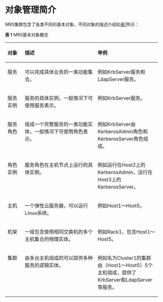 # 对象管理简介<a name="ZH-CN_TOPIC_0173397553"></a>

MRS集群包含了各类不同的基本对象，不同对象的描述介绍如[表1](#table23400575171145)所示：

**表 1**  MRS基本对象概览

<a name="table23400575171145"></a>
<table><thead align="left"><tr id="row14789438171145"><th class="cellrowborder" valign="top" width="11.331133113311331%" id="mcps1.2.4.1.1"><p id="p57093844171145"><a name="p57093844171145"></a><a name="p57093844171145"></a><strong id="b20461846171153"><a name="b20461846171153"></a><a name="b20461846171153"></a>对象</strong></p>
</th>
<th class="cellrowborder" valign="top" width="47.66476647664767%" id="mcps1.2.4.1.2"><p id="p61198658171145"><a name="p61198658171145"></a><a name="p61198658171145"></a><strong id="b46796802171153"><a name="b46796802171153"></a><a name="b46796802171153"></a>描述</strong></p>
</th>
<th class="cellrowborder" valign="top" width="41.004100410041%" id="mcps1.2.4.1.3"><p id="p58144305171145"><a name="p58144305171145"></a><a name="p58144305171145"></a><strong id="b32444643171153"><a name="b32444643171153"></a><a name="b32444643171153"></a>举例</strong></p>
</th>
</tr>
</thead>
<tbody><tr id="row12068297171145"><td class="cellrowborder" valign="top" width="11.331133113311331%" headers="mcps1.2.4.1.1 "><p id="p38007985171145"><a name="p38007985171145"></a><a name="p38007985171145"></a>服务</p>
</td>
<td class="cellrowborder" valign="top" width="47.66476647664767%" headers="mcps1.2.4.1.2 "><p id="p58747921171145"><a name="p58747921171145"></a><a name="p58747921171145"></a>可以完成具体业务的一类功能集合。</p>
</td>
<td class="cellrowborder" valign="top" width="41.004100410041%" headers="mcps1.2.4.1.3 "><p id="p60961170171145"><a name="p60961170171145"></a><a name="p60961170171145"></a>例如KrbServer服务和LdapServer服务。</p>
</td>
</tr>
<tr id="row11779622171145"><td class="cellrowborder" valign="top" width="11.331133113311331%" headers="mcps1.2.4.1.1 "><p id="p14625339171145"><a name="p14625339171145"></a><a name="p14625339171145"></a>服务实例</p>
</td>
<td class="cellrowborder" valign="top" width="47.66476647664767%" headers="mcps1.2.4.1.2 "><p id="p43801796171145"><a name="p43801796171145"></a><a name="p43801796171145"></a>服务的具体实例，一般情况下可使用服务表示。</p>
</td>
<td class="cellrowborder" valign="top" width="41.004100410041%" headers="mcps1.2.4.1.3 "><p id="p54799227171145"><a name="p54799227171145"></a><a name="p54799227171145"></a>例如KrbServer服务。</p>
</td>
</tr>
<tr id="row23430996171145"><td class="cellrowborder" valign="top" width="11.331133113311331%" headers="mcps1.2.4.1.1 "><p id="p18862506171145"><a name="p18862506171145"></a><a name="p18862506171145"></a>服务角色</p>
</td>
<td class="cellrowborder" valign="top" width="47.66476647664767%" headers="mcps1.2.4.1.2 "><p id="p51468054171145"><a name="p51468054171145"></a><a name="p51468054171145"></a>组成一个完整服务的一类功能实体，一般情况下可使用角色表示。</p>
</td>
<td class="cellrowborder" valign="top" width="41.004100410041%" headers="mcps1.2.4.1.3 "><p id="p8162813171145"><a name="p8162813171145"></a><a name="p8162813171145"></a>例如KrbServer由KerberosAdmin角色和KerberosServer角色组成。</p>
</td>
</tr>
<tr id="row6356459171145"><td class="cellrowborder" valign="top" width="11.331133113311331%" headers="mcps1.2.4.1.1 "><p id="p45111193171145"><a name="p45111193171145"></a><a name="p45111193171145"></a>角色实例</p>
</td>
<td class="cellrowborder" valign="top" width="47.66476647664767%" headers="mcps1.2.4.1.2 "><p id="p30127991171145"><a name="p30127991171145"></a><a name="p30127991171145"></a>服务角色在主机节点上运行的具体实例。</p>
</td>
<td class="cellrowborder" valign="top" width="41.004100410041%" headers="mcps1.2.4.1.3 "><p id="p24448173171145"><a name="p24448173171145"></a><a name="p24448173171145"></a>例如运行在Host2上的KerberosAdmin，运行在Host3上的KerberosServer。</p>
</td>
</tr>
<tr id="row18706969171145"><td class="cellrowborder" valign="top" width="11.331133113311331%" headers="mcps1.2.4.1.1 "><p id="p38869511171145"><a name="p38869511171145"></a><a name="p38869511171145"></a>主机</p>
</td>
<td class="cellrowborder" valign="top" width="47.66476647664767%" headers="mcps1.2.4.1.2 "><p id="p61422690171145"><a name="p61422690171145"></a><a name="p61422690171145"></a>一个弹性云服务器，可以运行Linux系统。</p>
</td>
<td class="cellrowborder" valign="top" width="41.004100410041%" headers="mcps1.2.4.1.3 "><p id="p9181969171145"><a name="p9181969171145"></a><a name="p9181969171145"></a>例如Host1～Host5。</p>
</td>
</tr>
<tr id="row15528860171145"><td class="cellrowborder" valign="top" width="11.331133113311331%" headers="mcps1.2.4.1.1 "><p id="p49878117171145"><a name="p49878117171145"></a><a name="p49878117171145"></a>机架</p>
</td>
<td class="cellrowborder" valign="top" width="47.66476647664767%" headers="mcps1.2.4.1.2 "><p id="p13595638171145"><a name="p13595638171145"></a><a name="p13595638171145"></a>一组包含使用相同交换机的多个主机集合的物理实体。</p>
</td>
<td class="cellrowborder" valign="top" width="41.004100410041%" headers="mcps1.2.4.1.3 "><p id="p27504888171145"><a name="p27504888171145"></a><a name="p27504888171145"></a>例如Rack1，包含Host1～Host5。</p>
</td>
</tr>
<tr id="row46217402171145"><td class="cellrowborder" valign="top" width="11.331133113311331%" headers="mcps1.2.4.1.1 "><p id="p52622120171145"><a name="p52622120171145"></a><a name="p52622120171145"></a>集群</p>
</td>
<td class="cellrowborder" valign="top" width="47.66476647664767%" headers="mcps1.2.4.1.2 "><p id="p34533338171145"><a name="p34533338171145"></a><a name="p34533338171145"></a>由多台主机组成的可以提供多种服务的逻辑实体。</p>
</td>
<td class="cellrowborder" valign="top" width="41.004100410041%" headers="mcps1.2.4.1.3 "><p id="p45737017171145"><a name="p45737017171145"></a><a name="p45737017171145"></a>例如名为Cluster1的集群由（Host1～Host5）5个主机组成，提供了KrbServer和LdapServer等服务。</p>
</td>
</tr>
</tbody>
</table>

